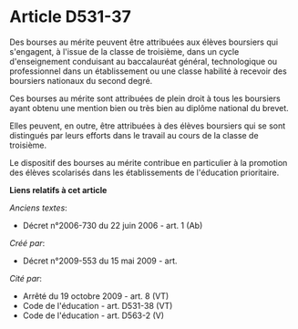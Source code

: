 # Article D531-37

Des bourses au mérite peuvent être attribuées aux élèves boursiers qui s'engagent, à l'issue de la classe de troisième, dans
un cycle d'enseignement conduisant au baccalauréat général, technologique ou professionnel dans un établissement ou une
classe habilité à recevoir des boursiers nationaux du second degré.

Ces bourses au mérite sont attribuées de plein droit à tous les boursiers ayant obtenu une mention bien ou très bien au
diplôme national du brevet.

Elles peuvent, en outre, être attribuées à des élèves boursiers qui se sont distingués par leurs efforts dans le travail au
cours de la classe de troisième.

Le dispositif des bourses au mérite contribue en particulier à la promotion des élèves scolarisés dans les établissements de
l'éducation prioritaire.

**Liens relatifs à cet article**

_Anciens textes_:

  - Décret n°2006-730 du 22 juin 2006 - art. 1 (Ab)

_Créé par_:

  - Décret n°2009-553 du 15 mai 2009 - art.

_Cité par_:

  - Arrêté du 19 octobre 2009 - art. 8 (VT)
  - Code de l'éducation - art. D531-38 (VT)
  - Code de l'éducation - art. D563-2 (V)
